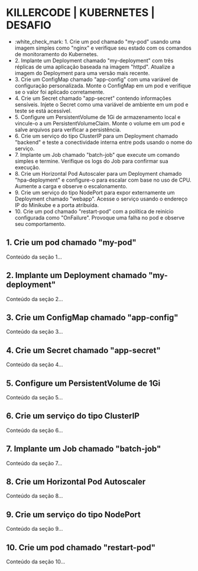 <!DOCTYPE html>
<html lang="pt">
<head>
  <meta charset="UTF-8">
  <meta name="viewport" content="width=device-width, initial-scale=1.0">
  <title>KILLERCODE | KUBERNETES | DESAFIO</title>
  <style>
    ul li a {
      color: inherit; /* Remove a cor padrão de link */
      text-decoration: none; /* Remove o sublinhado */
    }
    ul li a:hover {
      text-decoration: underline; /* Adiciona sublinhado quando o mouse passar por cima */
    }

  </style>
</head>
<body>

  <h1>KILLERCODE | KUBERNETES | DESAFIO</h1>

  <ul>
    <li><a href="#section1">:white_check_mark: 1. Crie um pod chamado "my-pod" usando uma imagem simples como "nginx" e verifique seu estado com os comandos de monitoramento do Kubernetes.</a></li>
    <li><a href="#section2">2. Implante um Deployment chamado "my-deployment" com três réplicas de uma aplicação baseada na imagem "httpd". Atualize a imagem do Deployment para uma versão mais recente.</a></li>
    <li><a href="#section3">3. Crie um ConfigMap chamado "app-config" com uma variável de configuração personalizada. Monte o ConfigMap em um pod e verifique se o valor foi aplicado corretamente.</a></li>
    <li><a href="#section4">4. Crie um Secret chamado "app-secret" contendo informações sensíveis. Injete o Secret como uma variável de ambiente em um pod e teste se está acessível.</a></li>
    <li><a href="#section5">5. Configure um PersistentVolume de 1Gi de armazenamento local e vincule-o a um PersistentVolumeClaim. Monte o volume em um pod e salve arquivos para verificar a persistência.</a></li>
    <li><a href="#section6">6. Crie um serviço do tipo ClusterIP para um Deployment chamado "backend" e teste a conectividade interna entre pods usando o nome do serviço.</a></li>
    <li><a href="#section7">7. Implante um Job chamado "batch-job" que execute um comando simples e termine. Verifique os logs do Job para confirmar sua execução.</a></li>
    <li><a href="#section8">8. Crie um Horizontal Pod Autoscaler para um Deployment chamado "hpa-deployment" e configure-o para escalar com base no uso de CPU. Aumente a carga e observe o escalonamento.</a></li>
    <li><a href="#section9">9. Crie um serviço do tipo NodePort para expor externamente um Deployment chamado "webapp". Acesse o serviço usando o endereço IP do Minikube e a porta atribuída.</a></li>
    <li><a href="#section10">10. Crie um pod chamado "restart-pod" com a política de reinício configurada como "OnFailure". Provoque uma falha no pod e observe seu comportamento.</a></li>
  </ul>

  <div id="section1">
    <h2>1. Crie um pod chamado "my-pod"</h2>
    <p>Conteúdo da seção 1...</p>
  </div>
  <div id="section2">
    <h2>2. Implante um Deployment chamado "my-deployment"</h2>
    <p>Conteúdo da seção 2...</p>
  </div>
  <div id="section3">
    <h2>3. Crie um ConfigMap chamado "app-config"</h2>
    <p>Conteúdo da seção 3...</p>
  </div>
  <div id="section4">
    <h2>4. Crie um Secret chamado "app-secret"</h2>
    <p>Conteúdo da seção 4...</p>
  </div>
  <div id="section5">
    <h2>5. Configure um PersistentVolume de 1Gi</h2>
    <p>Conteúdo da seção 5...</p>
  </div>
  <div id="section6">
    <h2>6. Crie um serviço do tipo ClusterIP</h2>
    <p>Conteúdo da seção 6...</p>
  </div>
  <div id="section7">
    <h2>7. Implante um Job chamado "batch-job"</h2>
    <p>Conteúdo da seção 7...</p>
  </div>
  <div id="section8">
    <h2>8. Crie um Horizontal Pod Autoscaler</h2>
    <p>Conteúdo da seção 8...</p>
  </div>
  <div id="section9">
    <h2>9. Crie um serviço do tipo NodePort</h2>
    <p>Conteúdo da seção 9...</p>
  </div>
  <div id="section10">
    <h2>10. Crie um pod chamado "restart-pod"</h2>
    <p>Conteúdo da seção 10...</p>
  </div>

</body>
</html>
